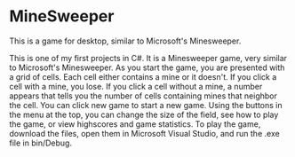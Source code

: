 # MineSweeper
This is a game for desktop, similar to Microsoft's Minesweeper.

This is one of my first projects in C#. It is a Minesweeper game, very similar to Microsoft's Minesweeper. As you start the game, you are presented with a grid of cells. Each cell either contains a mine or it doesn't. If you click a cell with a mine, you lose. If you click a cell without a mine, a number appears that tells you the number of cells containing mines that neighbor the cell. You can click new game to start a new game. Using the buttons in the menu at the top, you can change the size of the field, see how to play the game, or view highscores and game statistics.
To play the game, download the files, open them in Microsoft Visual Studio, and run the .exe file in bin/Debug.
